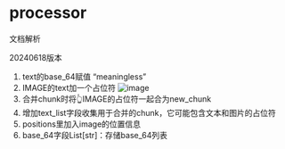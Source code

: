 # processor
文档解析

20240618版本
1. text的base_64赋值 “meaningless”
2. IMAGE的text加一个占位符 ![image](attachment:image)
3. 合并chunk时将👆IMAGE的占位符一起合为new_chunk
4. 增加text_list字段收集用于合并的chunk，它可能包含文本和图片的占位符
5. positions里加入image的位置信息
6. base_64字段List[str]：存储base_64列表
